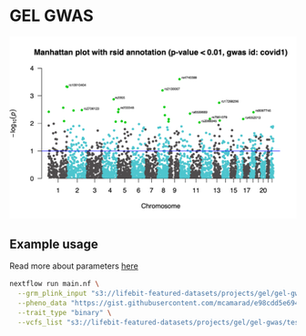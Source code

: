 # GEL GWAS

![](bin/covid_1_manhattan.png)

## Example usage
Read more about parameters [here](https://github.com/lifebit-ai/gel-gwas/docs/usage_and_parameters.md)

```bash
nextflow run main.nf \
  --grm_plink_input "s3://lifebit-featured-datasets/projects/gel/gel-gwas/testdata/sampleA.{bed,bim,fam}" \
  --pheno_data "https://gist.githubusercontent.com/mcamarad/e98cdd5e69413fb6189ed70405c43ef4/raw/d602bec4b31d5d75f74f1dbb408bd392db57bdb6/cohort_data_phenos.csv" \
  --trait_type "binary" \
  --vcfs_list "s3://lifebit-featured-datasets/projects/gel/gel-gwas/testdata/vcfs.csv" \
```
